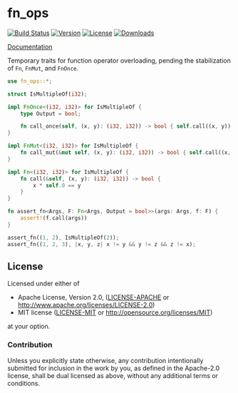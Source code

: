 # fn_ops

[![Build Status](https://travis-ci.org/bjz/fn_ops.svg?branch=master)](https://travis-ci.org/bjz/fn_ops)
[![Version](https://img.shields.io/crates/v/fn_ops.svg)](https://crates.io/crates/fn_ops)
[![License](https://img.shields.io/crates/l/fn_ops.svg)](https://github.com/bjz/fn_ops/blob/master/LICENSE)
[![Downloads](https://img.shields.io/crates/d/fn_ops.svg)](https://crates.io/crates/fn_ops)

[Documentation](http://bjz.github.io/fn_ops)

Temporary traits for function operator overloading, pending the stabilization of
`Fn`, `FnMut`, and `FnOnce`.

```rust
use fn_ops::*;

struct IsMultipleOf(i32);

impl FnOnce<(i32, i32)> for IsMultipleOf {
    type Output = bool;

    fn call_once(self, (x, y): (i32, i32)) -> bool { self.call((x, y)) }
}

impl FnMut<(i32, i32)> for IsMultipleOf {
    fn call_mut(&mut self, (x, y): (i32, i32)) -> bool { self.call((x, y)) }
}

impl Fn<(i32, i32)> for IsMultipleOf {
    fn call(&self, (x, y): (i32, i32)) -> bool {
        x * self.0 == y
    }
}

fn assert_fn<Args, F: Fn<Args, Output = bool>>(args: Args, f: F) {
    assert!(f.call(args))
}

assert_fn((1, 2), IsMultipleOf(2));
assert_fn((1, 2, 3), |x, y, z| x != y && y != z && z != x);
```

## License

Licensed under either of

 * Apache License, Version 2.0, ([LICENSE-APACHE](LICENSE-APACHE) or http://www.apache.org/licenses/LICENSE-2.0)
 * MIT license ([LICENSE-MIT](LICENSE-MIT) or http://opensource.org/licenses/MIT)

at your option.

### Contribution

Unless you explicitly state otherwise, any contribution intentionally
submitted for inclusion in the work by you, as defined in the Apache-2.0
license, shall be dual licensed as above, without any additional terms or
conditions.
